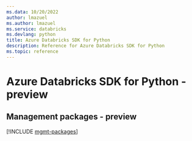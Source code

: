 ```yaml
---
ms.data: 10/20/2022
author: lmazuel
ms.author: lmazuel
ms.service: databricks
ms.devlang: python
title: Azure Databricks SDK for Python
description: Reference for Azure Databricks SDK for Python
ms.topic: reference
---
```

# Azure Databricks SDK for Python - preview

## Management packages - preview
[!INCLUDE [mgmt-packages](databricks-mgmt-index.md)]